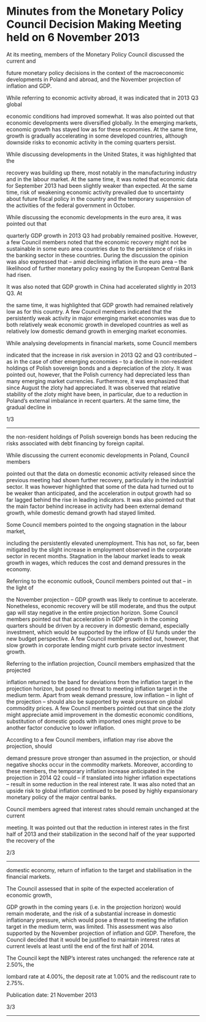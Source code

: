 # Minutes from the Monetary Policy Council Decision Making Meeting held on 6 November 2013

At its meeting, members of the Monetary Policy Council discussed the current and

future monetary policy decisions in the context of the macroeconomic developments in
Poland and abroad, and the November projection of inflation and GDP.

While referring to economic activity abroad, it was indicated that in 2013 Q3 global

economic conditions had improved somewhat. It was also pointed out that economic
developments were diversified globally. In the emerging markets, economic growth has
stayed low as for these economies. At the same time, growth is gradually accelerating in
some developed countries, although downside risks to economic activity in the coming
quarters persist.

While discussing developments in the United States, it was highlighted that the

recovery was building up there, most notably in the manufacturing industry and in the
labour market. At the same time, it was noted that economic data for September 2013
had been slightly weaker than expected. At the same time, risk of weakening economic
activity prevailed due to uncertainty about future fiscal policy in the country and the
temporary suspension of the activities of the federal government in October.

While discussing the economic developments in the euro area, it was pointed out that

quarterly GDP growth in 2013 Q3 had probably remained positive. However, a few
Council members noted that the economic recovery might not be sustainable in some
euro area countries due to the persistence of risks in the banking sector in these
countries. During the discussion the opinion was also expressed that – amid declining
inflation in the euro area – the likelihood of further monetary policy easing by the
European Central Bank had risen.

It was also noted that GDP growth in China had accelerated slightly in 2013 Q3. At

the same time, it was highlighted that GDP growth had remained relatively low as for
this country. A few Council members indicated that the persistently weak activity in
major emerging market economies was due to both relatively weak economic growth in
developed countries as well as relatively low domestic demand growth in emerging
market economies.

While analysing developments in financial markets, some Council members

indicated that the increase in risk aversion in 2013 Q2 and Q3 contributed – as in the case
of other emerging economies – to a decline in non-resident holdings of Polish sovereign
bonds and a depreciation of the zloty. It was pointed out, however, that the Polish
currency had depreciated less than many emerging market currencies. Furthermore, it
was emphasized that since August the zloty had appreciated. It was observed that
relative stability of the zloty might have been, in particular, due to a reduction in
Poland’s external imbalance in recent quarters. At the same time, the gradual decline in

1/3


-----

the non-resident holdings of Polish sovereign bonds has been reducing the risks
associated with debt financing by foreign capital.

While discussing the current economic developments in Poland, Council members

pointed out that the data on domestic economic activity released since the previous
meeting had shown further recovery, particularly in the industrial sector. It was however
highlighted that some of the data had turned out to be weaker than anticipated, and the
acceleration in output growth had so far lagged behind the rise in leading indicators. It
was also pointed out that the main factor behind increase in activity had been external
demand growth, while domestic demand growth had stayed limited.

Some Council members pointed to the ongoing stagnation in the labour market,

including the persistently elevated unemployment. This has not, so far, been mitigated
by the slight increase in employment observed in the corporate sector in recent months.
Stagnation in the labour market leads to weak growth in wages, which reduces the cost
and demand pressures in the economy.

Referring to the economic outlook, Council members pointed out that – in the light of

the November projection – GDP growth was likely to continue to accelerate.
Nonetheless, economic recovery will be still moderate, and thus the output gap will stay
negative in the entire projection horizon. Some Council members pointed out that
acceleration in GDP growth in the coming quarters should be driven by a recovery in
domestic demand, especially investment, which would be supported by the inflow of EU
funds under the new budget perspective. A few Council members pointed out, however,
that slow growth in corporate lending might curb private sector investment growth.

Referring to the inflation projection, Council members emphasized that the projected

inflation returned to the band for deviations from the inflation target in the projection
horizon, but posed no threat to meeting inflation target in the medium term. Apart from
weak demand pressure, low inflation – in light of the projection – should also be
supported by weak pressure on global commodity prices. A few Council members
pointed out that since the zloty might appreciate amid improvement in the domestic
economic conditions, substitution of domestic goods with imported ones might prove to
be another factor conducive to lower inflation.

According to a few Council members, inflation may rise above the projection, should

demand pressure prove stronger than assumed in the projection, or should negative
shocks occur in the commodity markets. Moreover, according to these members, the
temporary inflation increase anticipated in the projection in 2014 Q2 could – if translated
into higher inflation expectations – result in some reduction in the real interest rate. It
was also noted that an upside risk to global inflation continued to be posed by highly
expansionary monetary policy of the major central banks.

Council members agreed that interest rates should remain unchanged at the current

meeting. It was pointed out that the reduction in interest rates in the first half of 2013
and their stabilization in the second half of the year supported the recovery of the

2/3


-----

domestic economy, return of inflation to the target and stabilisation in the financial
markets.

The Council assessed that in spite of the expected acceleration of economic growth,

GDP growth in the coming years (i.e. in the projection horizon) would remain moderate,
and the risk of a substantial increase in domestic inflationary pressure, which would
pose a threat to meeting the inflation target in the medium term, was limited. This
assessment was also supported by the November projection of inflation and GDP.
Therefore, the Council decided that it would be justified to maintain interest rates at
current levels at least until the end of the first half of 2014.

The Council kept the NBP’s interest rates unchanged: the reference rate at 2.50%, the

lombard rate at 4.00%, the deposit rate at 1.00% and the rediscount rate to 2.75%.

Publication date: 21 November 2013

3/3


-----

